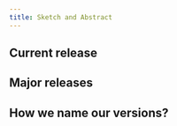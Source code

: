 ```yaml
---
title: Sketch and Abstract
---
```


## Current release

## Major releases

## How we name our versions?
